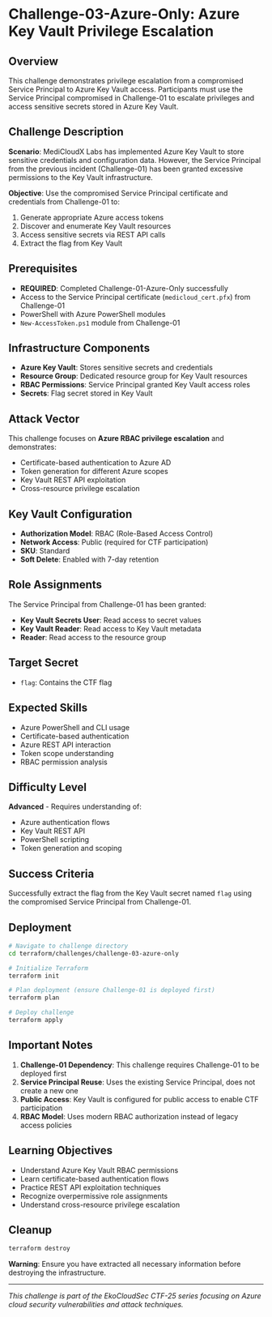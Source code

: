 # Challenge-03-Azure-Only: Azure Key Vault Privilege Escalation

## Overview
This challenge demonstrates privilege escalation from a compromised Service Principal to Azure Key Vault access. Participants must use the Service Principal compromised in Challenge-01 to escalate privileges and access sensitive secrets stored in Azure Key Vault.

## Challenge Description
**Scenario**: MediCloudX Labs has implemented Azure Key Vault to store sensitive credentials and configuration data. However, the Service Principal from the previous incident (Challenge-01) has been granted excessive permissions to the Key Vault infrastructure.

**Objective**: Use the compromised Service Principal certificate and credentials from Challenge-01 to:
1. Generate appropriate Azure access tokens
2. Discover and enumerate Key Vault resources
3. Access sensitive secrets via REST API calls
4. Extract the flag from Key Vault

## Prerequisites
- **REQUIRED**: Completed Challenge-01-Azure-Only successfully
- Access to the Service Principal certificate (`medicloud_cert.pfx`) from Challenge-01
- PowerShell with Azure PowerShell modules
- `New-AccessToken.ps1` module from Challenge-01

## Infrastructure Components
- **Azure Key Vault**: Stores sensitive secrets and credentials
- **Resource Group**: Dedicated resource group for Key Vault resources
- **RBAC Permissions**: Service Principal granted Key Vault access roles
- **Secrets**: Flag secret stored in Key Vault

## Attack Vector
This challenge focuses on **Azure RBAC privilege escalation** and demonstrates:
- Certificate-based authentication to Azure AD
- Token generation for different Azure scopes
- Key Vault REST API exploitation
- Cross-resource privilege escalation

## Key Vault Configuration
- **Authorization Model**: RBAC (Role-Based Access Control)
- **Network Access**: Public (required for CTF participation)
- **SKU**: Standard
- **Soft Delete**: Enabled with 7-day retention

## Role Assignments
The Service Principal from Challenge-01 has been granted:
- **Key Vault Secrets User**: Read access to secret values
- **Key Vault Reader**: Read access to Key Vault metadata
- **Reader**: Read access to the resource group

## Target Secret
- `flag`: Contains the CTF flag

## Expected Skills
- Azure PowerShell and CLI usage
- Certificate-based authentication
- Azure REST API interaction
- Token scope understanding
- RBAC permission analysis

## Difficulty Level
**Advanced** - Requires understanding of:
- Azure authentication flows
- Key Vault REST API
- PowerShell scripting
- Token generation and scoping

## Success Criteria
Successfully extract the flag from the Key Vault secret named `flag` using the compromised Service Principal from Challenge-01.

## Deployment
```bash
# Navigate to challenge directory
cd terraform/challenges/challenge-03-azure-only

# Initialize Terraform
terraform init

# Plan deployment (ensure Challenge-01 is deployed first)
terraform plan

# Deploy challenge
terraform apply
```

## Important Notes
1. **Challenge-01 Dependency**: This challenge requires Challenge-01 to be deployed first
2. **Service Principal Reuse**: Uses the existing Service Principal, does not create a new one
3. **Public Access**: Key Vault is configured for public access to enable CTF participation
4. **RBAC Model**: Uses modern RBAC authorization instead of legacy access policies

## Learning Objectives
- Understand Azure Key Vault RBAC permissions
- Learn certificate-based authentication flows
- Practice REST API exploitation techniques
- Recognize overpermissive role assignments
- Understand cross-resource privilege escalation

## Cleanup
```bash
terraform destroy
```

**Warning**: Ensure you have extracted all necessary information before destroying the infrastructure.

---

*This challenge is part of the EkoCloudSec CTF-25 series focusing on Azure cloud security vulnerabilities and attack techniques.*
